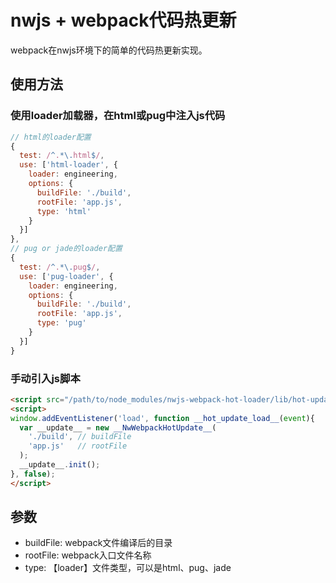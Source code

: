 # nwjs + webpack代码热更新

webpack在nwjs环境下的简单的代码热更新实现。

## 使用方法

### 使用loader加载器，在html或pug中注入js代码
```javascript
// html的loader配置
{
  test: /^.*\.html$/,
  use: ['html-loader', {
    loader: engineering,
    options: {
      buildFile: './build',
      rootFile: 'app.js',
      type: 'html'
    }
  }]
},
// pug or jade的loader配置
{
  test: /^.*\.pug$/,
  use: ['pug-loader', {
    loader: engineering,
    options: {
      buildFile: './build',
      rootFile: 'app.js',
      type: 'pug'
    }
  }]
}
```

### 手动引入js脚本
```html
<script src="/path/to/node_modules/nwjs-webpack-hot-loader/lib/hot-update.js"></script>
<script>
window.addEventListener('load', function __hot_update_load__(event){
  var __update__ = new __NwWebpackHotUpdate__(
    './build', // buildFile
    'app.js'   // rootFile
  );
  __update__.init();
}, false);
</script>
```

## 参数
* buildFile: webpack文件编译后的目录
* rootFile: webpack入口文件名称
* type: 【loader】文件类型，可以是html、pug、jade
